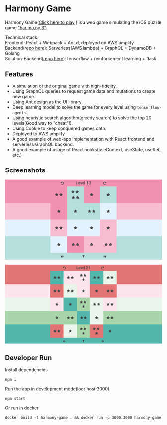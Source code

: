 # Harmony Game
Harmony Game([Click here to play](https://master.dg9tray1uvpm6.amplifyapp.com/)  ) is a web game simulating the iOS puzzle
game ["har.mo.ny 3"](https://apps.apple.com/us/app/har-mo-ny-3/id982805507).    

Technical stack:  
Frontend: React + Webpack + Ant.d, deployed on AWS amplify  
Backend([repo here](https://github.com/mchozhang/harmony-server)): Serverless(AWS lambda) + GraphQL + DynamoDB + Golang  
Solution-Backend([repo here](https://github.com/mchozhang/harmony-solution)): tensorflow + reinforcement learning + flask
## Features
* A simulation of the original game with high-fidelity.
* Using GraphQL queries to request game data and mutations to create new game.
* Using Ant.design as the UI library.
* Deep learning model to solve the game for every level using `tensorflow-agents`.
* Using heuristic search algorithm(greedy search) to solve the top 20 levels(Good way to "cheat"!).
* Using Cookie to keep conquered games data.
* Deployed to AWS amplify 
* A good example of web-app implementation with React frontend and serverless GraphQL backend.
* A good example of usage of React hooks(useContext, useState, useRef, etc.)

## Screenshots
![level-13](images/level-13.png)

![level-21](images/level-21.png)

## Developer Run
Install dependencies
```
npm i
```

Run the app in development mode(localhost:3000).
```
npm start
```

Or run in docker
```
docker build -t harmony-game . && docker run -p 3000:3000 harmony-game
```
